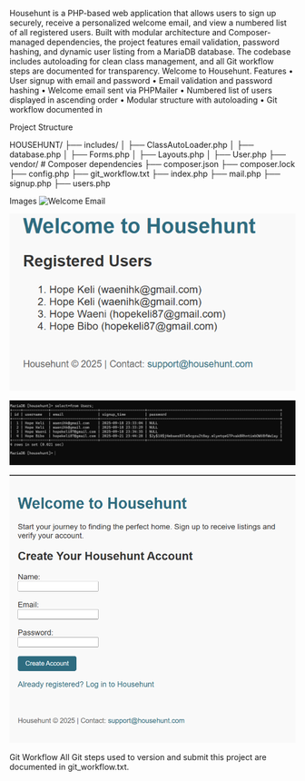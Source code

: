 Househunt is a PHP-based web application that allows users to sign up securely, receive a personalized welcome email, and view a numbered list of all registered users. Built with modular architecture and Composer-managed dependencies, the project features email validation, password hashing, and dynamic user listing from a MariaDB database. The codebase includes autoloading for clean class management, and all Git workflow steps are documented for transparency. Welcome to Househunt.
 Features
• 	User signup with email and password
• 	Email validation and password hashing
• 	Welcome email sent via PHPMailer
• 	Numbered list of users displayed in ascending order
• 	Modular structure with autoloading
• 	Git workflow documented in 

Project Structure

HOUSEHUNT/
├── includes/
│   ├── ClassAutoLoader.php
│   ├── database.php
│   ├── Forms.php
│   ├── Layouts.php
│   ├── User.php
├── vendor/               # Composer dependencies
├── composer.json
├── composer.lock
├── config.php
├── git_workflow.txt
├── index.php
├── mail.php
├── signup.php
├── users.php

Images
![Welcome Email](Images/Personalised_Email.png)

![User Listing](Images/Registered_Users.png)

![Database_view](Images/database_image.png)

![Site_Page](Images/Site_Page.png)

Git Workflow
All Git steps used to version and submit this project are documented in git_workflow.txt.

